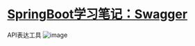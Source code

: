 # [SpringBoot学习笔记：Swagger](https://github.com/QiYongchuan/MyGitBlog/issues/93)

API表达工具
![image](https://github.com/QiYongchuan/MyGitBlog/assets/105039020/bb53a22e-79ee-4373-a57c-73d6afef8a6d)
